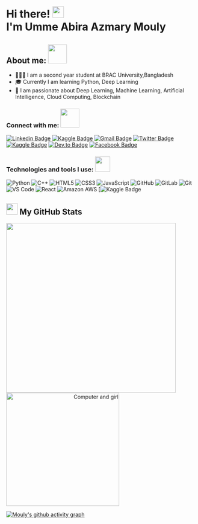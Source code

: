 <h1>Hi there! <img src="https://user-images.githubusercontent.com/42378118/110234147-e3259600-7f4e-11eb-95be-0c4047144dea.gif" width="30"><br>
 I'm Umme Abira Azmary Mouly </h1>

<h2> About me: <img src="https://media.giphy.com/media/VgCDAzcKvsR6OM0uWg/giphy.gif" width="50"> </h2>

- 💁🏻‍♀️ I am a second year student at BRAC University,Bangladesh
- 🎓 Currently I am learning Python, Deep Learning
- 🚀 I am passionate about Deep Learning, Machine Learning, Artificial Intelligence, Cloud Computing, Blockchain 


### Connect with me: <img src="https://media.giphy.com/media/LnQjpWaON8nhr21vNW/giphy.gif" width="50"> 

[![Linkedin Badge](https://img.shields.io/badge/-Umme_Abira_Azmary-blue?style=plastic&logo=Linkedin&logoColor=white&link=https://www.linkedin.com/in/umme-abira-azmary-68404a1bb/)](https://www.linkedin.com/in/umme-abira-azmary-68404a1bb/)
[![Kaggle Badge](https://img.shields.io/badge/-Umme_Abira_Azmary-20BEFF?style=plastic&logo=Kaggle&logoColor=white&link=https://www.kaggle.com/abiraazmary/)](https://www.kaggle.com/abiraazmary)
[![Gmail Badge](https://img.shields.io/badge/-abiraazmary22@gmail.com-red?style=plastic&logo=Gmail&logoColor=white&link=mailto:abiraazmary22@gmail.com)](mailto:abiraazmary22@gmail.com)
[![Twitter Badge](https://img.shields.io/badge/-AbiraaMouly-informational?style=plastic&logo=Twitter&logoColor=white&link=https://twitter.com/AbiraaMouly/)](https://twitter.com/AbiraaMouly/)
[![Kaggle Badge](https://img.shields.io/badge/-_abiraazmary_-ff69b4?style=plastic&logo=instagram&logoColor=white&link=https://www.instagram.com/_abiraazmary_//)](https://www.instagram.com/_abiraazmary_/)
[![Dev.to Badge](https://img.shields.io/badge/-@abiraazmary22-black?style=plastic&labelColor=white&logo=DEV.to&link=https://dev.to/mouly22/)](https://dev.to/mouly22)
[![Facebook Badge](https://img.shields.io/badge/-Umme_Abira_Azmary-blue?style=plastic&logo=Facebook&logoColor=white&link=https://www.facebook.com/in/Umme_Abira_Azmary/)](https://www.facebook.com/profile.php?id=100007779378903/)


### Technologies and tools I use: <img src="https://media.giphy.com/media/WUlplcMpOCEmTGBtBW/giphy.gif" width="40">
![Python](https://img.shields.io/badge/-Python-8fcfd1?style=plastic&logo=Python)
![C++](https://img.shields.io/badge/-C++-00599C?style=plastic&logo=c)
![HTML5](https://img.shields.io/badge/-HTML5-E34F26?style=plastic&logo=html5&logoColor=white)
![CSS3](https://img.shields.io/badge/-CSS3-1572B6?style=plastic&logo=css3)
![JavaScript](https://img.shields.io/badge/-JavaScript-black?style=plastic&logo=javascript)
![GitHub](https://img.shields.io/badge/-GitHub-181717?style=plastic&logo=github)
![GitLab](https://img.shields.io/badge/-GitLab-FCA121?style=plastic&logo=gitlab)
![Git](https://img.shields.io/badge/-Git-black?style=plastic&logo=git)
![VS Code](https://img.shields.io/badge/-VS%20Code-007ACC?style=plastic&logo=visual-studio-code)
![React](https://img.shields.io/badge/-React-3b2e5a?style=plastic&logo=react)
![Amazon AWS](https://img.shields.io/badge/Amazon%20AWS-232F3E?style=plastic&logo=amazon-aws)
[![Kaggle Badge](https://img.shields.io/badge/-Kaggle-20BEFF?style=plastic&logo=Kaggle&logoColor=white)

<h2> <img src='https://media1.giphy.com/media/du3J3cXyzhj75IOgvA/giphy.gif?cid=ecf05e47x2g034i9pzwtzzsd3xgg2w9nr94t4tflbbgo3008&rid=giphy.gif' width = "30"> My GitHub Stats </h2>

<p>
  <a align = "left" href="#"><img src="https://github-readme-stats.vercel.app/api?username=Mouly22&show_icons=true&count_private=true&theme=radical" width="450"></a> <a align="right"> <img src='https://media.giphy.com/media/L1R1tvI9svkIWwpVYr/giphy.gif' alt="Computer and girl" width = '300' align = 'center'>
</p>

[![Mouly's github activity graph](https://activity-graph.herokuapp.com/graph?username=Mouly22&show_icons=true&theme=radical)](https://github.com/ashutosh00710/github-readme-activity-graph)
 
 <!--[Mouly22's GitHub activity graph](https://activity-graph.herokuapp.com/graph?username=Mouly22&theme=xcode)>
